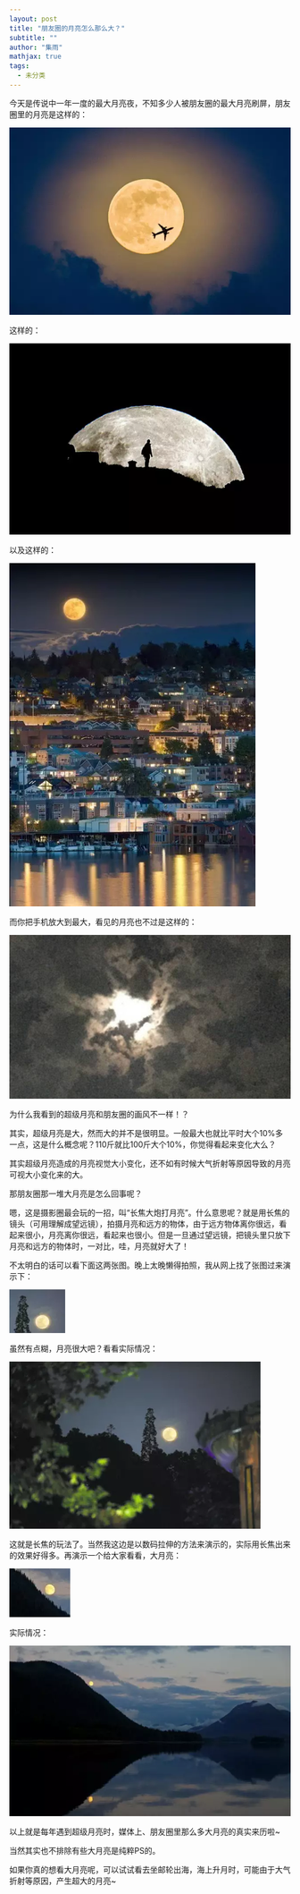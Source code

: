 ```yaml
---
layout: post
title: "朋友圈的月亮怎么那么大？"
subtitle: ""
author: "集雨"
mathjax: true
tags:
  - 未分类
---
```



今天是传说中一年一度的最大月亮夜，不知多少人被朋友圈的最大月亮刷屏，朋友圈里的月亮是这样的：

![图片](/assets/2016-超级月亮/1.webp)

这样的：

![图片](/assets/2016-超级月亮/2.webp)

以及这样的：

![图片](/assets/2016-超级月亮/3.webp)

而你把手机放大到最大，看见的月亮也不过是这样的：

![图片](/assets/2016-超级月亮/4.jpg)

为什么我看到的超级月亮和朋友圈的画风不一样！？

  

其实，超级月亮是大，然而大的并不是很明显。一般最大也就比平时大个10%多一点，这是什么概念呢？110斤就比100斤大个10%，你觉得看起来变化大么？

  

其实超级月亮造成的月亮视觉大小变化，还不如有时候大气折射等原因导致的月亮可视大小变化来的大。

  

那朋友圈那一堆大月亮是怎么回事呢？

  

嗯，这是摄影圈最会玩的一招，叫“长焦大炮打月亮”。什么意思呢？就是用长焦的镜头（可用理解成望远镜），拍摄月亮和远方的物体，由于远方物体离你很远，看起来很小，月亮离你很远，看起来也很小。但是一旦通过望远镜，把镜头里只放下月亮和远方的物体时，一对比，哇，月亮就好大了！

  

不太明白的话可以看下面这两张图。晚上太晚懒得拍照，我从网上找了张图过来演示下：

![图片](/assets/2016-超级月亮/5.webp)

虽然有点糊，月亮很大吧？看看实际情况：

![图片](/assets/2016-超级月亮/6.webp)

这就是长焦的玩法了。当然我这边是以数码拉伸的方法来演示的，实际用长焦出来的效果好得多。再演示一个给大家看看，大月亮：  

![图片](/assets/2016-超级月亮/7.webp)

实际情况：

![图片](/assets/2016-超级月亮/8.webp)

以上就是每年遇到超级月亮时，媒体上、朋友圈里那么多大月亮的真实来历啦~

  

当然其实也不排除有些大月亮是纯粹PS的。

  

如果你真的想看大月亮呢，可以试试看去坐邮轮出海，海上升月时，可能由于大气折射等原因，产生超大的月亮~